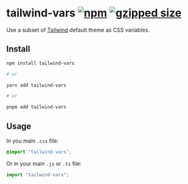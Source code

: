# tailwind-vars [![npm](https://img.shields.io/npm/v/tailwind-vars)](https://www.npmjs.com/package/tailwind-vars) [![gzipped size](https://img.shields.io/bundlephobia/minzip/tailwind-vars?label=gzipped)](https://bundlephobia.com/package/tailwind-vars)

Use a subset of [Tailwind](https://tailwindcss.com/) default theme as CSS variables.

## Install

```sh
npm install tailwind-vars

# or

yarn add tailwind-vars

# or

pnpm add tailwind-vars
```

## Usage

In you main `.css` file:

```css
@import "tailwind-vars";
```

Or in your main `.js` or `.ts` file:

```ts
import "tailwind-vars";
```
